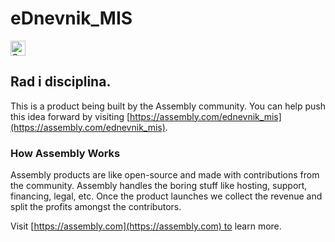 # eDnevnik_MIS

<a href="https://assembly.com/ednevnik_mis/bounties?utm_campaign=assemblage&utm_source=ednevnik_mis&utm_medium=repo_badge"><img src="https://asm-badger.herokuapp.com/ednevnik_mis/badges/tasks.svg" height="24px" alt="Open Tasks" /></a>

## Rad i disciplina.

This is a product being built by the Assembly community. You can help push this idea forward by visiting [https://assembly.com/ednevnik_mis](https://assembly.com/ednevnik_mis).

### How Assembly Works

Assembly products are like open-source and made with contributions from the community. Assembly handles the boring stuff like hosting, support, financing, legal, etc. Once the product launches we collect the revenue and split the profits amongst the contributors.

Visit [https://assembly.com](https://assembly.com) to learn more.
